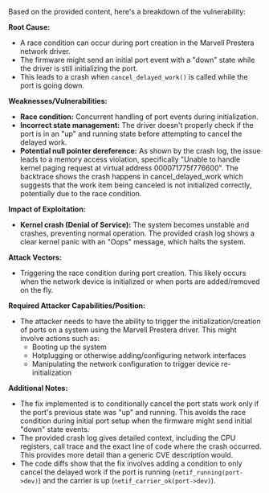 Based on the provided content, here's a breakdown of the vulnerability:

**Root Cause:**

- A race condition can occur during port creation in the Marvell Prestera network driver.
- The firmware might send an initial port event with a "down" state while the driver is still initializing the port.
- This leads to a crash when `cancel_delayed_work()` is called while the port is going down.

**Weaknesses/Vulnerabilities:**

- **Race condition:** Concurrent handling of port events during initialization.
- **Incorrect state management:** The driver doesn't properly check if the port is in an "up" and running state before attempting to cancel the delayed work.
- **Potential null pointer dereference:** As shown by the crash log, the issue leads to a memory access violation, specifically "Unable to handle kernel paging request at virtual address 000071775f776600". The backtrace shows the crash happens in cancel_delayed_work which suggests that the work item being canceled is not initialized correctly, potentially due to the race condition.

**Impact of Exploitation:**

- **Kernel crash (Denial of Service):** The system becomes unstable and crashes, preventing normal operation. The provided crash log shows a clear kernel panic with an "Oops" message, which halts the system.

**Attack Vectors:**

- Triggering the race condition during port creation. This likely occurs when the network device is initialized or when ports are added/removed on the fly.

**Required Attacker Capabilities/Position:**

- The attacker needs to have the ability to trigger the initialization/creation of ports on a system using the Marvell Prestera driver. This might involve actions such as:
    -  Booting up the system
    -  Hotplugging or otherwise adding/configuring network interfaces
    -  Manipulating the network configuration to trigger device re-initialization

**Additional Notes:**

- The fix implemented is to conditionally cancel the port stats work only if the port's previous state was "up" and running. This avoids the race condition during initial port setup when the firmware might send initial "down" state events.
- The provided crash log gives detailed context, including the CPU registers, call trace and the exact line of code where the crash occurred. This provides more detail than a generic CVE description would.
- The code diffs show that the fix involves adding a condition to only cancel the delayed work if the port is running (`netif_running(port->dev)`) and the carrier is up (`netif_carrier_ok(port->dev)`).